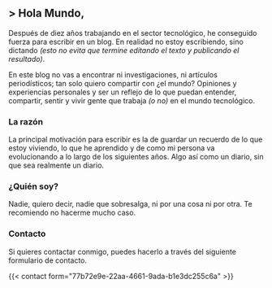 ## > Hola Mundo,

Después de diez años trabajando en el sector tecnológico, he conseguido fuerza para escribir en un blog.
En realidad no estoy escribiendo, sino dictando *(esto no evita que termine editando el texto y publicando el resultado)*.

En este blog no vas a encontrar ni investigaciones, ni artículos periodísticos; tan solo quiero
compartir con ¿el mundo? Opiniones y experiencias personales y ser un reflejo de lo que puedan entender, compartir, sentir y vivir gente que trabaja *(o no)* en el mundo tecnológico.

### La razón

La principal motivación para escribir es la de guardar un recuerdo de lo que estoy viviendo, lo que he aprendido y de como mi persona va evolucionando a lo largo de los siguientes años. Algo así como un diario, sin que sea realmente un diario.

### ¿Quién soy?

Nadie, quiero decir, nadie que sobresalga, ni por una cosa ni por otra. Te recomiendo no hacerme mucho caso.

### Contacto

Si quieres contactar conmigo, puedes hacerlo a través del siguiente formulario de contacto.

{{< contact form="77b72e9e-22aa-4661-9ada-b1e3dc255c6a" >}}
